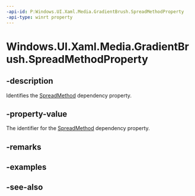 ```yaml
---
-api-id: P:Windows.UI.Xaml.Media.GradientBrush.SpreadMethodProperty
-api-type: winrt property
---
```


<!-- Property syntax
public Windows.UI.Xaml.DependencyProperty SpreadMethodProperty { get; }
-->

# Windows.UI.Xaml.Media.GradientBrush.SpreadMethodProperty

## -description
Identifies the [SpreadMethod](gradientbrush_spreadmethod.md) dependency property.



## -property-value
The identifier for the [SpreadMethod](gradientbrush_spreadmethod.md) dependency property.

## -remarks

## -examples

## -see-also
